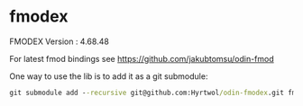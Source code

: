 # fmodex

FMODEX Version : 4.68.48

For latest fmod bindings see <https://github.com/jakubtomsu/odin-fmod>

One way to use the lib is to add it as a git submodule:

```bat
git submodule add --recursive git@github.com:Hyrtwol/odin-fmodex.git fmodex
```
